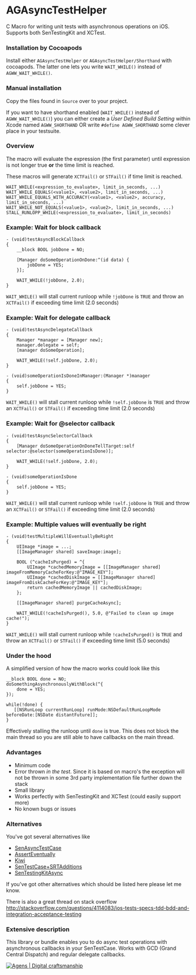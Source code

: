 # AGAsyncTestHelper

C Macro for writing unit tests with asynchronous operations on iOS. Supports both SenTestingKit and XCTest.




### Installation by Cocoapods
   
Install either `AGAsyncTestHelper` or `AGAsyncTestHelper/Shorthand` with cocoapods. The latter one lets you write `WAIT_WHILE()` instead of `AGWW_WAIT_WHILE()`.


### Manual installation

Copy the files found in `Source` over to your project. 

If you want to have shorthand enabled (`WAIT_WHILE()` instead of `AGWW_WAIT_WHILE()`) you can either create a *User Defined Build Setting* within Xcode named `AGWW_SHORTHAND` OR write `#define AGWW_SHORTHAND` some clever place in your testsuite.


### Overview

The macro will evaluate the expression (the first parameter) until expression is not longer true **or** the time limit is reached.

These macros will generate `XCTFail()` or `STFail()` if time limit is reached.
     
    WAIT_WHILE(<expression_to_evaluate>, limit_in_seconds, ...)
    WAIT_WHILE_EQUALS(<value1>, <value2>, limit_in_seconds, ...)
    WAIT_WHILE_EQUALS_WITH_ACCURACY(<value1>, <value2>, accuracy, limit_in_seconds, ...)
    WAIT_WHILE_NOT_EQUALS(<value1>, <value2>, limit_in_seconds, ...)
    STALL_RUNLOPP_WHILE(<expression_to_evaluate>, limit_in_seconds)





### Example: Wait for block callback

```
- (void)testAsyncBlockCallback
{
    __block BOOL jobDone = NO;

    [Manager doSomeOperationOnDone:^(id data) {
        jobDone = YES; 
    }];

    WAIT_WHILE(!jobDone, 2.0);
}
```

`WAIT_WHILE()` will stall current runloop while `!jobDone` is `TRUE` and throw an `XCTFail()` if exceeding time limit (2.0 seconds)





### Example: Wait for delegate callback

```
- (void)testAsyncDelegateCallback
{
    Manager *manager = [Manager new];
    manager.delegate = self;
    [manager doSomeOperation];

    WAIT_WHILE(!self.jobDone, 2.0);
}

- (void)someOperationIsDoneInManager:(Manager *)manager
{
    self.jobDone = YES;
}
```
`WAIT_WHILE()` will stall current runloop while `!self.jobDone` is `TRUE` and throw an `XCTFail()` or `STFail()` if exceeding time limit (2.0 seconds)






### Example: Wait for @selector callback

```
- (void)testAsyncSelectorCallback
{
    [Manager doSomeOperationOnDoneTellTarget:self selector:@selector(someOperationIsDone)];

    WAIT_WHILE(!self.jobDone, 2.0);
}

- (void)someOperationIsDone
{
    self.jobDone = YES;
}
```

`WAIT_WHILE()` will stall current runloop while `!self.jobDone` is `TRUE` and throw an `XCTFail()` or `STFail()` if exceeding time limit (2.0 seconds)






### Example: Multiple values will eventually be right

```
- (void)testMultipleWillEventuallyBeRight
{
    UIImage *image = ...;
    [[ImageManager shared] saveImage:image];

    BOOL (^cacheIsPurged) = ^{
        UIImage *cachedMemoryImage = [[ImageManager shared] imageFromMemoryCacheForKey:@"IMAGE_KEY"];
        UIImage *cachedDiskImage = [[ImageManager shared] imageFromDiskCacheForKey:@"IMAGE_KEY"];
        return cachedMemoryImage || cachedDiskImage;
    };

    [[ImageManager shared] purgeCacheAsync];

    WAIT_WHILE(!cacheIsPurged(), 5.0, @"Failed to clean up image cache!");
}
```
`WAIT_WHILE()` will stall current runloop while `!cacheIsPurged()` is `TRUE` and throw an `XCTFail()` or `STFail()` if exceeding time limit (5.0 seconds)




### Under the hood

A simplified version of how the macro works could look like this

```
__block BOOL done = NO;
doSomethingAsynchronouslyWithBlock(^{
    done = YES;
});

while(!done) {
   [[NSRunLoop currentRunLoop] runMode:NSDefaultRunLoopMode beforeDate:[NSDate distantFuture]];
}
```

Effectively stalling the runloop until `done` is true. This does not block the main thread so you are still able to have callbacks on the main thread. 





### Advantages

- Minimum code
- Error thrown *in the test*. Since it is based on macro's the exception will not be thrown in some 3rd party implementation file further down the stack
- Small library
- Works perfectly with SenTestingKit and XCTest (could easily support more)
- No known bugs or issues




### Alternatives

You've got several alternatives like

- [SenAsyncTestCase](https://github.com/akisute/SenAsyncTestCase)
- [AssertEventually](https://gist.github.com/lukeredpath/506353/)
- [Kiwi](https://github.com/allending/Kiwi/wiki/Asynchronous-Testing)
- [SenTestCase+SRTAdditions](https://github.com/square/SocketRocket/blob/master/SRWebSocketTests/SenTestCase+SRTAdditions.h)
- [SenTestingKitAsync](https://github.com/nxtbgthng/SenTestingKitAsync)

If you've got other alternatives which should be listed here please let me know.

There is also a great thread on stack overflow http://stackoverflow.com/questions/4114083/ios-tests-specs-tdd-bdd-and-integration-acceptance-testing





### Extensive description

This library or bundle enables you to do async test operations with asynchronous callbacks in your SenTestCase. Works with GCD (Grand Central Dispatch) and regular delegate callbacks. 

[![Agens | Digital craftsmanship](http://static.agens.no/images/agens_logo_w_slogan_avenir_small.png)](http://agens.no/)
